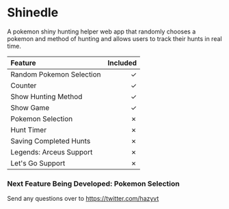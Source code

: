 # Shinedle

A pokemon shiny hunting helper web app that randomly chooses a pokemon and method of hunting and allows users to track their hunts in real time.

|Feature|Included|
|:-------|--------:|
|Random Pokemon Selection| &check;|
|Counter|&check;|
|Show Hunting Method|&check;|
|Show Game|&check;|
|Pokemon Selection|&cross;|
|Hunt Timer|&cross;|
|Saving Completed Hunts|&cross;|
|Legends: Arceus Support|&cross;|
|Let's Go Support|&cross;|

### Next Feature Being Developed: **Pokemon Selection**
Send any questions over to https://twitter.com/hazyvt